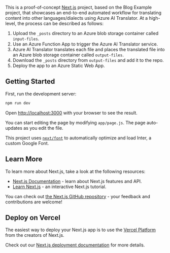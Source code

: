 This is a proof-of-concept [Next.js](https://nextjs.org/) project, based on the Blog Example project, that showcases an end-to-end automated workflow for translating content into other languages/dialects using Azure AI Translator. At a high-level, the process can be described as follows:

1. Upload the `_posts` directory to an Azure blob storage container called `input-files`.
2. Use an Azure Function App to trigger the Azure AI Translator service.
3. Azure AI Translator translates each file and places the translated file into an Azure blob storage container called `output-files`.
4. Download the `_posts` directory from `output-files` and add it to the repo.
5. Deploy the app to an Azure Static Web App.

## Getting Started

First, run the development server:

```bash
npm run dev
```

Open [http://localhost:3000](http://localhost:3000) with your browser to see the result.

You can start editing the page by modifying `app/page.js`. The page auto-updates as you edit the file.

This project uses [`next/font`](https://nextjs.org/docs/basic-features/font-optimization) to automatically optimize and load Inter, a custom Google Font.

## Learn More

To learn more about Next.js, take a look at the following resources:

- [Next.js Documentation](https://nextjs.org/docs) - learn about Next.js features and API.
- [Learn Next.js](https://nextjs.org/learn) - an interactive Next.js tutorial.

You can check out [the Next.js GitHub repository](https://github.com/vercel/next.js/) - your feedback and contributions are welcome!

## Deploy on Vercel

The easiest way to deploy your Next.js app is to use the [Vercel Platform](https://vercel.com/new?utm_medium=default-template&filter=next.js&utm_source=create-next-app&utm_campaign=create-next-app-readme) from the creators of Next.js.

Check out our [Next.js deployment documentation](https://nextjs.org/docs/deployment) for more details.
